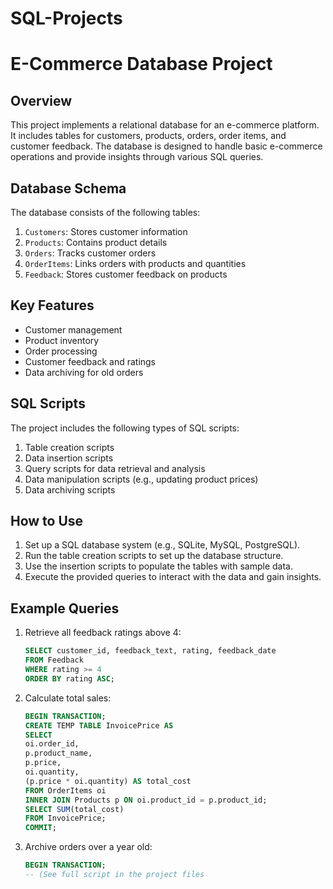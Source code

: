# SQL-Projects

# E-Commerce Database Project

## Overview
This project implements a relational database for an e-commerce platform. It includes tables for customers, products, orders, order items, and customer feedback. The database is designed to handle basic e-commerce operations and provide insights through various SQL queries.

## Database Schema

The database consists of the following tables:

1. `Customers`: Stores customer information
2. `Products`: Contains product details
3. `Orders`: Tracks customer orders
4. `OrderItems`: Links orders with products and quantities
5. `Feedback`: Stores customer feedback on products

## Key Features

- Customer management
- Product inventory
- Order processing
- Customer feedback and ratings
- Data archiving for old orders

## SQL Scripts

The project includes the following types of SQL scripts:

1. Table creation scripts
2. Data insertion scripts
3. Query scripts for data retrieval and analysis
4. Data manipulation scripts (e.g., updating product prices)
5. Data archiving scripts

## How to Use

1. Set up a SQL database system (e.g., SQLite, MySQL, PostgreSQL).
2. Run the table creation scripts to set up the database structure.
3. Use the insertion scripts to populate the tables with sample data.
4. Execute the provided queries to interact with the data and gain insights.

## Example Queries

1. Retrieve all feedback ratings above 4:
   ```sql
   SELECT customer_id, feedback_text, rating, feedback_date
   FROM Feedback
   WHERE rating >= 4
   ORDER BY rating ASC;
   ```

2. Calculate total sales:
   ```sql
   BEGIN TRANSACTION;
   CREATE TEMP TABLE InvoicePrice AS
   SELECT
   oi.order_id,
   p.product_name,
   p.price,
   oi.quantity,
   (p.price * oi.quantity) AS total_cost
   FROM OrderItems oi
   INNER JOIN Products p ON oi.product_id = p.product_id;
   SELECT SUM(total_cost)
   FROM InvoicePrice;
   COMMIT;
   ```

3. Archive orders over a year old:
   ```sql
   BEGIN TRANSACTION;
   -- (See full script in the project files
